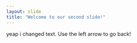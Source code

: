 ```yaml
---
layout: slide
title: "Welcome to our second slide!"
---
```

yeap i changed text.
Use the left arrow to go back!

